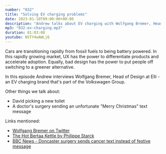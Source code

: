 ```yaml
---
number: "032"
title: "Solving EV charging problems"
date: 2023-01-10T09:00:00+00:00
description: "Andrew talks about EV charging with Wolfgang Bremer, Head of Design at Elli"
mp3: "032-ev-charging.mp3"
duration: 01:03:08
youtube: NSTY4wAWLjQ
---
```


Cars are transitioning rapidly from fossil fuels to being battery powered. In this rapidly growing market, UX
has the power to differentiate products and accelerate adoption. Equally, bad design has the power to put people
off switching to a greener alternative.

In this episode Andrew interviews Wolfgang Bremer, Head of Design at Elli - an EV charging brand that's part of the
Volkswagen Group.

Other things we talk about:
- David picking a new toilet
- A doctor's surgery sending an unfortunate "Merry Christmas" text message

Links mentioned:
- [Wolfgang Bremer on Twitter](https://twitter.com/WolfgangBremer)
- [The Hot Bertaa Kettle by Philippe Starck](https://www.youtube.com/watch?v=DL4BmtoKReg)
- [BBC News - Doncaster surgery sends cancer text instead of festive message](https://www.bbc.co.uk/news/uk-england-south-yorkshire-64116668)

